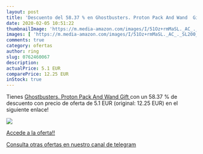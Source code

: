 ```yaml
---
layout: post
title: 'Descuento del 58.37 % en Ghostbusters. Proton Pack And Wand  Gift'
date: 2020-02-05 10:51:22
thumbnailImage: 'https://m.media-amazon.com/images/I/51Oz+rmMaSL._AC_._SL200_.jpg'
images: [ 'https://m.media-amazon.com/images/I/51Oz+rmMaSL._AC_._SL200_.jpg' ]
comments: true
category: ofertas
author: ring
slug: 0762460067
description:
actualPrice: 5.1 EUR
comparePrice: 12.25 EUR
inStock: true
---
```


Tienes [Ghostbusters. Proton Pack And Wand  Gift ](https://www.amazon.com/dp/0762460067/?tag=redken08-20) con un 58.37 % de descuento con precio de oferta de 5.1 EUR (original: 12.25 EUR) en el siguiente enlace!

[![](https://m.media-amazon.com/images/I/51Oz+rmMaSL._AC_._SL200_.jpg)](https://www.amazon.com/dp/0762460067/?tag=redken08-20)

[Accede a la oferta!!](https://www.amazon.com/dp/0762460067/?tag=redken08-20)

[Consulta otras ofertas en nuestro canal de telegram](https://t.me/s/ofertas25)
